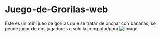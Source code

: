 # Juego-de-Grorilas-web
Este es un mini jueo de gorilas qu e se tratar de onchar con bananas, se peude jugar de dos jugadores o solo la computadpora
![image](https://github.com/nieldro/Juego-de-Grorilas-web/assets/129008468/2d847c10-b199-4585-b7be-ee4aba934486)
